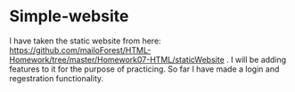 # Simple-website
I have taken the static website from here: https://github.com/mailoForest/HTML-Homework/tree/master/Homework07-HTML/staticWebsite . I will be adding features to it for the purpose of practicing. So far I have made a login and regestration functionality. 
